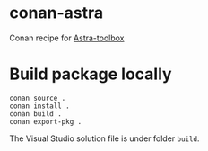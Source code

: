 # conan-astra

Conan recipe for [Astra-toolbox](https://www.astra-toolbox.com/)

# Build package locally

```
conan source .
conan install .
conan build .
conan export-pkg .
```

The Visual Studio solution file is under folder `build`.